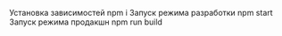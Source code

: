 Установка зависимостей npm i
Запуск режима разработки npm start
Запуск режима продакшн npm run build
